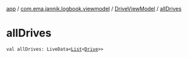 [app](../../index.md) / [com.ema.jannik.logbook.viewmodel](../index.md) / [DriveViewModel](index.md) / [allDrives](./all-drives.md)

# allDrives

`val allDrives: LiveData<`[`List`](https://kotlinlang.org/api/latest/jvm/stdlib/kotlin.collections/-list/index.html)`<`[`Drive`](../../com.ema.jannik.logbook.model.database/-drive/index.md)`>>`